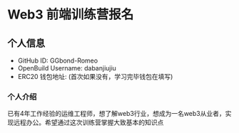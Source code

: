 # Web3 前端训练营报名

## 个人信息

* GitHub ID: GGbond-Romeo
* OpenBuild Username: dabanjiujiu
* ERC20 钱包地址: (首次如果没有，学习完毕钱包在填写)

### 个人介绍
已有4年工作经验的运维工程师，想了解web3行业，想成为一名web3从业者，实现远程办公。希望通过这次训练营掌握大致基本的知识点
